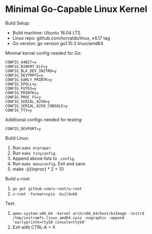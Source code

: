 # Minimal Go-Capable Linux Kernel

Build Setup:

- Build machine: Ubuntu 16.04 LTS
- Linux repo: github.com/torvalds/linux, v4.17 tag
- Go version: go version go1.10.3 linux/amd64

Minimal kernel config needed for Go:

    CONFIG_64BIT=y
    CONFIG_BINFMT_ELF=y
    CONFIG_BLK_DEV_INITRD=y
    CONFIG_DEVTMPFS=y
    CONFIG_EARLY_PRINTK=y
    CONFIG_EPOLL=y
    CONFIG_FUTEX=y
    CONFIG_PRINTK=y
    CONFIG_PROC_FS=y
    CONFIG_SERIAL_8250=y
    CONFIG_SERIAL_8250_CONSOLE=y
    CONFIG_TTY=y

Additional configs needed for testing:

    CONFIG_DEVPORT=y

Build Linux:

1. Run `make mrproper`.
2. Run `make tinyconfig`.
3. Append above lists to `.config`.
4. Run `make menuconfig`. Exit and save.
5. make -j$(($(nproc) * 2 + 1))

Build u-root:

1. `go get github.com/u-root/u-root`
2. `u-root -format=cpio -build=bb`

Test:

1. `qemu-system-x86_64 -kernel arch/x86_64/boot/bzImage -initrd /tmp/initramfs.linux_amd64.cpio -nographic -append 'earlyprintk=ttyS0 console=ttyS0'`
2. Exit with CTRL-A + X
